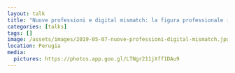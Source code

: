 ```yaml
---
layout: talk
title: "Nuove professioni e digital mismatch: la figura professionale ibrida"
categories: [talks]
tags: []
image: /assets/images/2019-05-07-nuove-professioni-digital-mismatch.jpg
location: Perugia
media:
  pictures: https://photos.app.goo.gl/LTNgr211jXff1DAu9
---
```

